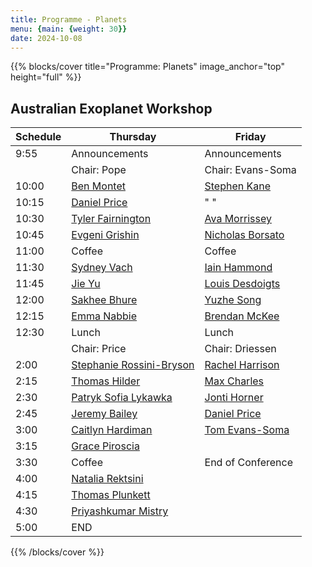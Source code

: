 ```yaml
---
title: Programme - Planets
menu: {main: {weight: 30}}
date: 2024-10-08
---
```


{{% blocks/cover title="Programme: Planets" image_anchor="top" height="full" %}}

## Australian Exoplanet Workshop

| Schedule | Thursday | Friday |
| -------- | ---------------- | ---------------- |
| 9:55 | Announcements | Announcements |
| | Chair: Pope | Chair: Evans-Soma |
| 10:00 | [Ben Montet](speakers/ben-montet/_index.md) | [Stephen Kane](speakers/stephen-kane/_index.md) |
| 10:15 | [Daniel Price](speakers/daniel-price/_index.md) | " " |
| 10:30 | [Tyler Fairnington](speakers/tyler-fairnington/_index.md) | [Ava Morrissey](speakers/ava-morrissey/_index.md) |
| 10:45 | [Evgeni Grishin](speakers/evgeni-grishin/_index.md) | [Nicholas Borsato](speakers/nicholas-borsato/_index.md) |
| 11:00 | Coffee | Coffee |
| 11:30 | [Sydney Vach](speakers/sydney-vach/_index.md) | [Iain Hammond](speakers/iain-hammond/_index.md) |
| 11:45 | [Jie Yu](speakers/jie-yu/_index.md) | [Louis Desdoigts](speakers/louis-desdoigts/_index.md) |
| 12:00 | [Sakhee Bhure](speakers/sakhee-bhure/_index.md) | [Yuzhe Song](speakers/yuzhe-song/_index.md) |
| 12:15 | [Emma Nabbie](speakers/emma-nabbie/_index.md) | [Brendan McKee](speakers/brendan-mckee/_index.md) |
| 12:30 | Lunch | Lunch |
| | Chair: Price | Chair: Driessen |
| 2:00 | [Stephanie Rossini-Bryson](speakers/stephanie-rossini-bryson/_index.md) | [Rachel Harrison](speakers/rachel-harrison/_index.md) |
| 2:15 | [Thomas Hilder](speakers/thomas-hilder/_index.md) | [Max Charles](speakers/max-charles/_index.md) |
| 2:30 | [Patryk Sofia Lykawka](speakers/patryk-sofia-lykawka/_index.md) | [Jonti Horner](speakers/jonti-horner/_index.md) |
| 2:45 | [Jeremy Bailey](speakers/jeremy-bailey/_index.md) | [Daniel Price](speakers/daniel-price/_index.md) |
| 3:00 | [Caitlyn Hardiman](speakers/caitlyn-hardiman/_index.md) | [Tom Evans-Soma](speakers/tom-evans-soma/_index.md) |
| 3:15 | [Grace Piroscia](speakers/grace-piroscia/_index.md) | |
| 3:30 | Coffee | End of Conference |
| 4:00 | [Natalia Rektsini](speakers/natalia-rektsini/_index.md) | |
| 4:15 | [Thomas Plunkett](speakers/thomas-plunkett/_index.md) | |
| 4:30 | [Priyashkumar Mistry](speakers/priyashkumar-mistry/_index.md) | |
| 5:00 | END | |

{{% /blocks/cover %}}